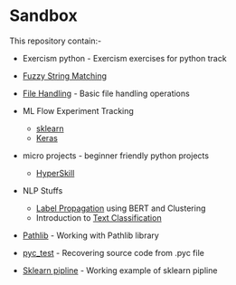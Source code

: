 # Sandbox

This repository contain:-

* Exercism python - Exercism exercises for python track

* [Fuzzy String Matching](https://colab.research.google.com/github/uditmanav17/Sandbox/blob/master/Fuzzy%20String%20Match/fuzzyStringMatching.ipynb)

* [File Handling](https://colab.research.google.com/github/uditmanav17/Sandbox/blob/master/File%20Handling/File%20Handling.ipynb) - Basic file handling operations

* ML Flow Experiment Tracking
	* [sklearn](https://colab.research.google.com/github/uditmanav17/Sandbox/blob/master/ML%20Flow/ml%20Flow.ipynb)
	* [Keras](https://colab.research.google.com/github/uditmanav17/Sandbox/blob/master/ML%20Flow/keras_example.ipynb)

* micro projects - beginner friendly python projects
	* [HyperSkill](https://github.com/uditmanav17/Sandbox/tree/master/micro%20projects/Hyperskill)

* NLP Stuffs
	* [Label Propagation](https://colab.research.google.com/github/uditmanav17/Sandbox/blob/master/NLP/BERT%20labelPropagation/BERT-label_propagation.ipynb) using BERT and Clustering
	* Introduction to [Text Classification](https://colab.research.google.com/drive/1CuPHT12UQy95RIdjeEsyAu_OfoCaeCpG#scrollTo=x6imLTTqphyC)

* [Pathlib](https://colab.research.google.com/github/uditmanav17/Sandbox/blob/master/Pathlib/Pathlib.ipynb) - Working with Pathlib library

* [pyc_test](http://colab.research.google.com/github/uditmanav17/Sandbox/blob/master/pyc_test/base.ipynb) - Recovering source code from .pyc file

* [Sklearn pipline](https://colab.research.google.com/github/uditmanav17/Sandbox/blob/master/Sklearn%20pipeline/sklearn%20pipeline.ipynb) - Working example of sklearn pipline